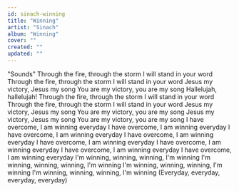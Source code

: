 ```yaml
---
id: sinach-winning
title: "Winning"
artist: "Sinach"
album: "Winning"
cover: ""
created: ""
updated: ""
---
```


"Sounds"
Through the fire, through the storm
I will stand in your word
Through the fire, through the storm
I will stand in your word
Jesus my victory, Jesus my song
You are my victory, you are my song
Hallelujah, hallelujah!
Through the fire, through the storm
I will stand in your word
Through the fire, through the storm
I will stand in your word
Jesus my victory, Jesus my song
You are my victory, you are my song
Jesus my victory, Jesus my song
You are my victory, you are my song
I have overcome, I am winning everyday
I have overcome, I am winning everyday
I have overcome, I am winning everyday
I have overcome, I am winning everyday
I have overcome, I am winning everyday
I have overcome, I am winning everyday
I have overcome, I am winning everyday
I have overcome, I am winning everyday
I'm winning, winning, winning, I'm winning
I'm winning, winning, winning, I'm winning
I'm winning, winning, winning, I'm winning
I'm winning, winning, winning, I'm winning
(Everyday, everyday, everyday, everyday)